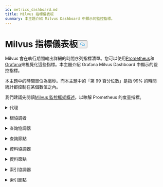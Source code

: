```yaml
---
id: metrics_dashboard.md
title: Milvus 指標儀表板
summary: 本主題介紹 Milvus Dashboard 中顯示的監控指標。
---
```

<h1 id="Milvus-Metrics-Dashboard" class="common-anchor-header">Milvus 指標儀表板<button data-href="#Milvus-Metrics-Dashboard" class="anchor-icon" translate="no">
      <svg translate="no"
        aria-hidden="true"
        focusable="false"
        height="20"
        version="1.1"
        viewBox="0 0 16 16"
        width="16"
      >
        <path
          fill="#0092E4"
          fill-rule="evenodd"
          d="M4 9h1v1H4c-1.5 0-3-1.69-3-3.5S2.55 3 4 3h4c1.45 0 3 1.69 3 3.5 0 1.41-.91 2.72-2 3.25V8.59c.58-.45 1-1.27 1-2.09C10 5.22 8.98 4 8 4H4c-.98 0-2 1.22-2 2.5S3 9 4 9zm9-3h-1v1h1c1 0 2 1.22 2 2.5S13.98 12 13 12H9c-.98 0-2-1.22-2-2.5 0-.83.42-1.64 1-2.09V6.25c-1.09.53-2 1.84-2 3.25C6 11.31 7.55 13 9 13h4c1.45 0 3-1.69 3-3.5S14.5 6 13 6z"
        ></path>
      </svg>
    </button></h1><p>Milvus 會在執行期間輸出詳細的時間序列指標清單。您可以使用<a href="https://prometheus.io/">Prometheus</a>和<a href="https://grafana.com/">Grafana</a>來視覺化這些指標。本主題介紹 Grafana Milvus Dashboard 中顯示的監控指標。</p>
<p>本主題中的時間單位為毫秒。而本主題中的「第 99 百分位數」是指 99% 的時間統計都控制在某個數值之內。</p>
<p>我們建議先閱讀<a href="/docs/zh-hant/monitor_overview.md">Milvus 監控框架概述</a>，以瞭解 Prometheus 的度量指標。</p>
<p><details><summary>代理</summary></p>
<table>
<thead>
<tr><th>面板</th><th>面板說明</th><th>PromQL (Prometheus 查詢語言)</th><th>使用的 Milvus 公制</th><th>Milvus 測量指標說明</th></tr>
</thead>
<tbody>
<tr><td>查詢向量計數率</td><td>過去兩分鐘內，每個代理每秒查詢的向量平均數。</td><td><code translate="no">sum(increase(milvus_proxy_search_vectors_count{app_kubernetes_io_instance=~&quot;$instance&quot;, app_kubernetes_io_name=&quot;$app_name&quot;, namespace=&quot;$namespace&quot;}[2m])/120) by (pod, node_id)</code></td><td><code translate="no">milvus_proxy_search_vectors_count</code></td><td>累積查詢的向量數量。</td></tr>
<tr><td>插入向量計數率</td><td>過去兩分鐘內，每個代理平均每秒插入的向量數量。</td><td><code translate="no">sum(increase(milvus_proxy_insert_vectors_count{app_kubernetes_io_instance=~&quot;$instance&quot;, app_kubernetes_io_name=&quot;$app_name&quot;, namespace=&quot;$namespace&quot;}[2m])/120) by (pod, node_id)</code></td><td><code translate="no">milvus_proxy_insert_vectors_count</code></td><td>插入向量的累積數量。</td></tr>
<tr><td>搜尋延遲</td><td>過去兩分鐘內，每個代理伺服器接收搜尋與查詢要求的平均延遲時間，以及延遲時間的第 99 百分位數。</td><td>p99:<br/> <code translate="no">histogram_quantile(0.99, sum by (le, query_type, pod, node_id) (rate(milvus_proxy_sq_latency_bucket{app_kubernetes_io_instance=~&quot;$instance&quot;, app_kubernetes_io_name=&quot;$app_name&quot;, namespace=&quot;$namespace&quot;}[2m])))</code> <br/> avg:<br/> <code translate="no">sum(increase(milvus_proxy_sq_latency_sum{app_kubernetes_io_instance=~&quot;$instance&quot;, app_kubernetes_io_name=&quot;$app_name&quot;, namespace=&quot;$namespace&quot;}[2m])) by (pod, node_id, query_type) / sum(increase(milvus_proxy_sq_latency_count{app_kubernetes_io_instance=~&quot;$instance&quot;, app_kubernetes_io_name=&quot;$app_name&quot;, namespace=&quot;$namespace&quot;}[2m])) by (pod, node_id, query_type)</code></td><td><code translate="no">milvus_proxy_sq_latency</code></td><td>搜尋與查詢要求的延遲時間。</td></tr>
<tr><td>集合搜尋延遲</td><td>每個代理在過去兩分鐘內接收特定資料集的搜尋和查詢請求的平均延遲時間和第 99 百分位數。</td><td>P99:<br/> <code translate="no">histogram_quantile(0.99, sum by (le, query_type, pod, node_id) (rate(milvus_proxy_collection_sq_latency_bucket{app_kubernetes_io_instance=~&quot;$instance&quot;, app_kubernetes_io_name=&quot;$app_name&quot;, namespace=&quot;$namespace&quot;, collection_name=~&quot;$collection&quot;}[2m])))</code> <br/> AVG:<br/> <code translate="no">sum(increase(milvus_proxy_collection_sq_latency_sum{app_kubernetes_io_instance=~&quot;$instance&quot;, app_kubernetes_io_name=&quot;$app_name&quot;, namespace=&quot;$namespace&quot;, collection_name=~&quot;$collection&quot;}[2m])) by (pod, node_id, query_type) / sum(increase(milvus_proxy_collection_sq_latency_count{app_kubernetes_io_instance=~&quot;$instance&quot;, app_kubernetes_io_name=&quot;$app_name&quot;, namespace=&quot;$namespace&quot;, collection_name=~&quot;$collection&quot;}[2m])) by (pod, node_id, query_type)</code></td><td><code translate="no">milvus_proxy_collection_sq_latency_sum</code></td><td>搜尋和查詢要求到特定集合的延遲時間</td></tr>
<tr><td>突變延遲</td><td>過去兩分鐘內每個代理接收突變請求的平均延遲時間和第 99 百分位數。</td><td>p99:<br/> <code translate="no">histogram_quantile(0.99, sum by (le, msg_type, pod, node_id) (rate(milvus_proxy_mutation_latency_bucket{app_kubernetes_io_instance=~&quot;$instance&quot;, app_kubernetes_io_name=&quot;$app_name&quot;, namespace=&quot;$namespace&quot;}[2m])))</code> <br/> avg:<br/> <code translate="no">sum(increase(milvus_proxy_mutation_latency_sum{app_kubernetes_io_instance=~&quot;$instance&quot;, app_kubernetes_io_name=&quot;$app_name&quot;, namespace=&quot;$namespace&quot;}[2m])) by (pod, node_id, msg_type) / sum(increase(milvus_proxy_mutation_latency_count{app_kubernetes_io_instance=~&quot;$instance&quot;, app_kubernetes_io_name=&quot;$app_name&quot;, namespace=&quot;$namespace&quot;}[2m])) by (pod, node_id, msg_type)</code></td><td><code translate="no">milvus_proxy_mutation_latency_sum</code></td><td>突變請求的延遲時間。</td></tr>
<tr><td>收集突變延遲</td><td>每個代理在過去兩分鐘內接收到特定集合的突變請求的平均延遲時間和第 99 百分位數。</td><td>P99:<br/> <code translate="no">histogram_quantile(0.99, sum by (le, query_type, pod, node_id) (rate(milvus_proxy_collection_sq_latency_bucket{app_kubernetes_io_instance=~&quot;$instance&quot;, app_kubernetes_io_name=&quot;$app_name&quot;, namespace=&quot;$namespace&quot;, collection_name=~&quot;$collection&quot;}[2m])))</code> <br/> AVG:<br/> <code translate="no">sum(increase(milvus_proxy_collection_sq_latency_sum{app_kubernetes_io_instance=~&quot;$instance&quot;, app_kubernetes_io_name=&quot;$app_name&quot;, namespace=&quot;$namespace&quot;, collection_name=~&quot;$collection&quot;}[2m])) by (pod, node_id, query_type) / sum(increase(milvus_proxy_collection_sq_latency_count{app_kubernetes_io_instance=~&quot;$instance&quot;, app_kubernetes_io_name=&quot;$app_name&quot;, namespace=&quot;$namespace&quot;, collection_name=~&quot;$collection&quot;}[2m])) by (pod, node_id, query_type)</code></td><td><code translate="no">milvus_proxy_collection_sq_latency_sum</code></td><td>對特定集合提出突變請求的延遲時間</td></tr>
<tr><td>等待搜尋結果的延遲</td><td>代理在過去兩分鐘內傳送搜尋和查詢請求與接收結果之間的平均延遲時間和第 99 百分位數。</td><td>p99:<br/> <code translate="no">histogram_quantile(0.99, sum by (le, query_type, pod, node_id) (rate(milvus_proxy_sq_wait_result_latency_bucket{app_kubernetes_io_instance=~&quot;$instance&quot;, app_kubernetes_io_name=&quot;$app_name&quot;, namespace=&quot;$namespace&quot;}[2m])))</code> <br/> avg:<br/> <code translate="no">sum(increase(milvus_proxy_sq_wait_result_latency_sum{app_kubernetes_io_instance=~&quot;$instance&quot;, app_kubernetes_io_name=&quot;$app_name&quot;, namespace=&quot;$namespace&quot;}[2m])) by (pod, node_id, query_type) / sum(increase(milvus_proxy_sq_wait_result_latency_count{app_kubernetes_io_instance=~&quot;$instance&quot;, app_kubernetes_io_name=&quot;$app_name&quot;, namespace=&quot;$namespace&quot;}[2m])) by (pod, node_id, query_type)</code></td><td><code translate="no">milvus_proxy_sq_wait_result_latency</code></td><td>傳送搜尋和查詢要求與接收結果之間的延遲。</td></tr>
<tr><td>減少搜尋結果延遲</td><td>在過去兩分鐘內，透過代理匯集搜尋和查詢結果的平均延遲時間和第 99 百分位數的延遲時間。</td><td>P99:<br/> <code translate="no">histogram_quantile(0.99, sum by (le, query_type, pod, node_id) (rate(milvus_proxy_sq_reduce_result_latency_bucket{app_kubernetes_io_instance=~&quot;$instance&quot;, app_kubernetes_io_name=&quot;$app_name&quot;, namespace=&quot;$namespace&quot;}[2m])))</code> <br/> AVG:<br/> <code translate="no">sum(increase(milvus_proxy_sq_reduce_result_latency_sum{app_kubernetes_io_instance=~&quot;$instance&quot;, app_kubernetes_io_name=&quot;$app_name&quot;, namespace=&quot;$namespace&quot;}[2m])) by (pod, node_id, query_type) / sum(increase(milvus_proxy_sq_reduce_result_latency_count{app_kubernetes_io_instance=~&quot;$instance&quot;, app_kubernetes_io_name=&quot;$app_name&quot;, namespace=&quot;$namespace&quot;}[2m])) by (pod, node_id, query_type)</code></td><td><code translate="no">milvus_proxy_sq_reduce_result_latency</code></td><td>每個查詢節點彙總搜尋與查詢結果的延遲時間。</td></tr>
<tr><td>解碼搜尋結果的延遲</td><td>在過去兩分鐘內，由代理解碼搜尋和查詢結果的平均延遲時間和第 99 百分位數的延遲時間。</td><td>P99:<br/> <code translate="no">histogram_quantile(0.99, sum by (le, query_type, pod, node_id) (rate(milvus_proxy_sq_decode_result_latency_bucket{app_kubernetes_io_instance=~&quot;$instance&quot;, app_kubernetes_io_name=&quot;$app_name&quot;, namespace=&quot;$namespace&quot;}[2m])))</code> <br/> AVG:<br/> <code translate="no">sum(increase(milvus_proxy_sq_decode_result_latency_sum{app_kubernetes_io_instance=~&quot;$instance&quot;, app_kubernetes_io_name=&quot;$app_name&quot;, namespace=&quot;$namespace&quot;}[2m])) by (pod, node_id, query_type) / sum(increase(milvus_proxy_sq_decode_resultlatency_count{app_kubernetes_io_instance=~&quot;$instance&quot;, app_kubernetes_io_name=&quot;$app_name&quot;, namespace=&quot;$namespace&quot;}[2m])) by (pod, node_id, query_type)</code></td><td><code translate="no">milvus_proxy_sq_decode_result_latency</code></td><td>解碼每個搜尋與查詢結果的延遲時間。</td></tr>
<tr><td>Msg Stream Object Num</td><td>過去兩分鐘內，每個代理在其對應的實體主題上建立的 msgstream 物件的平均、最大及最小數量。</td><td><code translate="no">avg(milvus_proxy_msgstream_obj_num{app_kubernetes_io_instance=~&quot;$instance&quot;, app_kubernetes_io_name=&quot;$app_name&quot;, namespace=&quot;$namespace&quot;}) by (pod, node_id) max(milvus_proxy_msgstream_obj_num{app_kubernetes_io_instance=~&quot;$instance&quot;, app_kubernetes_io_name=&quot;$app_name&quot;, namespace=&quot;$namespace&quot;}) by (pod, node_id) min(milvus_proxy_msgstream_obj_num{app_kubernetes_io_instance=~&quot;$instance&quot;, app_kubernetes_io_name=&quot;$app_name&quot;, namespace=&quot;$namespace&quot;}) by (pod, node_id)</code></td><td><code translate="no">milvus_proxy_msgstream_obj_num</code></td><td>在每個實體主題上建立的 msgstream 物件數量。</td></tr>
<tr><td>突發傳送延遲</td><td>每個代理伺服器在過去兩分鐘內傳送插入或刪除請求的平均延遲時間和第 99 百分位數。</td><td>P99:<br/> <code translate="no">histogram_quantile(0.99, sum by (le, msg_type, pod, node_id) (rate(milvus_proxy_mutation_send_latency_bucket{app_kubernetes_io_instance=~&quot;$instance&quot;, app_kubernetes_io_name=&quot;$app_name&quot;, namespace=&quot;$namespace&quot;}[2m])))</code> <br/> AVG:<br/> <code translate="no">sum(increase(milvus_proxy_mutation_send_latency_sum{app_kubernetes_io_instance=~&quot;$instance&quot;, app_kubernetes_io_name=&quot;$app_name&quot;, namespace=&quot;$namespace&quot;}[2m])) by (pod, node_id, msg_type) / sum(increase(milvus_proxy_mutation_send_latency_count{app_kubernetes_io_instance=~&quot;$instance&quot;, app_kubernetes_io_name=&quot;$app_name&quot;, namespace=&quot;$namespace&quot;}[2m])) by (pod, node_id, msg_type)</code></td><td><code translate="no">milvus_proxy_mutation_send_latency</code></td><td>傳送插入或刪除請求的延遲時間。</td></tr>
<tr><td>快取記憶體命中率</td><td>過去兩分鐘內，包括<code translate="no">GeCollectionID</code> 、<code translate="no">GetCollectionInfo</code> 及<code translate="no">GetCollectionSchema</code> 在內的每秒平均快取記憶體命中率。</td><td><code translate="no">sum(increase(milvus_proxy_cache_hit_count{app_kubernetes_io_instance=~&quot;$instance&quot;, app_kubernetes_io_name=&quot;$app_name&quot;, namespace=&quot;$namespace&quot;, cache_state=&quot;hit&quot;}[2m])/120) by(cache_name, pod, node_id) / sum(increase(milvus_proxy_cache_hit_count{app_kubernetes_io_instance=~&quot;$instance&quot;, app_kubernetes_io_name=&quot;$app_name&quot;, namespace=&quot;$namespace&quot;}[2m])/120) by(cache_name, pod, node_id)</code></td><td><code translate="no">milvus_proxy_cache_hit_count</code></td><td>每個快取記憶體讀取作業的命中率和失敗率統計。</td></tr>
<tr><td>快取更新延遲</td><td>過去兩分鐘內，各代理的快取更新平均延遲時間和第 99 百分位數。</td><td>P99:<br/> <code translate="no">histogram_quantile(0.99, sum by (le, pod, node_id) (rate(milvus_proxy_cache_update_latency_bucket{app_kubernetes_io_instance=~&quot;$instance&quot;, app_kubernetes_io_name=&quot;$app_name&quot;, namespace=&quot;$namespace&quot;}[2m])))</code> <br/> AVG:<br/> <code translate="no">sum(increase(milvus_proxy_cache_update_latency_sum{app_kubernetes_io_instance=~&quot;$instance&quot;, app_kubernetes_io_name=&quot;$app_name&quot;, namespace=&quot;$namespace&quot;}[2m])) by (pod, node_id) / sum(increase(milvus_proxy_cache_update_latency_count{app_kubernetes_io_instance=~&quot;$instance&quot;, app_kubernetes_io_name=&quot;$app_name&quot;, namespace=&quot;$namespace&quot;}[2m])) by (pod, node_id)</code></td><td><code translate="no">milvus_proxy_cache_update_latency</code></td><td>每次更新快取記憶體的延遲時間。</td></tr>
<tr><td>同步時間</td><td>每個代理伺服器在其對應的實體通道中同步的平均、最大和最小時間。</td><td><code translate="no">avg(milvus_proxy_sync_epoch_time{app_kubernetes_io_instance=~&quot;$instance&quot;, app_kubernetes_io_name=&quot;$app_name&quot;, namespace=&quot;$namespace&quot;}) by (pod, node_id) max(milvus_proxy_sync_epoch_time{app_kubernetes_io_instance=~&quot;$instance&quot;, app_kubernetes_io_name=&quot;$app_name&quot;, namespace=&quot;$namespace&quot;}) by (pod, node_id) min(milvus_proxy_sync_epoch_time{app_kubernetes_io_instance=~&quot;$instance&quot;, app_kubernetes_io_name=&quot;$app_name&quot;, namespace=&quot;$namespace&quot;}) by (pod, node_id)</code></td><td><code translate="no">milvus_proxy_sync_epoch_time</code></td><td>每個實體通道的 epoch time (Unix 時間，自 1970 年 1 月 1 日起經過的毫秒數)。    <br/>    除了實體通道之外，還有預設的<code translate="no">ChannelName</code> 。</td></tr>
<tr><td>套用 PK 延遲</td><td>過去兩分鐘內每個代理的平均延遲時間和主索引鍵應用延遲時間的第 99 百分位數。</td><td>p99:<br/> <code translate="no">histogram_quantile(0.99, sum by (le, pod, node_id) (rate(milvus_proxy_apply_pk_latency_bucket{app_kubernetes_io_instance=~&quot;$instance&quot;, app_kubernetes_io_name=&quot;$app_name&quot;, namespace=&quot;$namespace&quot;}[2m])))</code> <br/> avg:<br/> <code translate="no">sum(increase(milvus_proxy_apply_pk_latency_sum{app_kubernetes_io_instance=~&quot;$instance&quot;, app_kubernetes_io_name=&quot;$app_name&quot;, namespace=&quot;$namespace&quot;}[2m])) by (pod, node_id) / sum(increase(milvus_proxy_apply_pk_latency_count{app_kubernetes_io_instance=~&quot;$instance&quot;, app_kubernetes_io_name=&quot;$app_name&quot;, namespace=&quot;$namespace&quot;}[2m])) by (pod, node_id)</code></td><td><code translate="no">milvus_proxy_apply_pk_latency</code></td><td>應用主索引鍵的延遲。</td></tr>
<tr><td>套用時間戳延遲</td><td>過去兩分鐘內，每個代理伺服器應用 Timestamp 應用延遲的平均延遲時間和第 99 百分位數。</td><td>p99:<br/> <code translate="no">histogram_quantile(0.99, sum by (le, pod, node_id) (rate(milvus_proxy_apply_timestamp_latency_bucket{app_kubernetes_io_instance=~&quot;$instance&quot;, app_kubernetes_io_name=&quot;$app_name&quot;, namespace=&quot;$namespace&quot;}[2m])))</code> <br/> avg:<br/> <code translate="no">sum(increase(milvus_proxy_apply_timestamp_latency_sum{app_kubernetes_io_instance=~&quot;$instance&quot;, app_kubernetes_io_name=&quot;$app_name&quot;, namespace=&quot;$namespace&quot;}[2m])) by (pod, node_id) / sum(increase(milvus_proxy_apply_timestamp_latency_count{app_kubernetes_io_instance=~&quot;$instance&quot;, app_kubernetes_io_name=&quot;$app_name&quot;, namespace=&quot;$namespace&quot;}[2m])) by (pod, node_id)</code></td><td><code translate="no">milvus_proxy_apply_timestamp_latency</code></td><td>套用時間戳的延遲。</td></tr>
<tr><td>請求成功率</td><td>每個代理每秒收到的成功請求數目，每個請求類型的詳細明細。可能的請求類型包括 DescribeCollection、DescribeIndex、GetCollectionStatistics、HasCollection、Search、Query、ShowPartitions、Insert 等。</td></tr>
<tr><td><code translate="no">sum(increase(milvus_proxy_req_count{app_kubernetes_io_instance=~&quot;$instance&quot;, app_kubernetes_io_name=&quot;$app_name&quot;, namespace=&quot;$namespace&quot;, status=&quot;success&quot;}[2m])/120) by(function_name, pod, node_id)</code></td><td><code translate="no">milvus_proxy_req_count</code></td><td>所有類型的接收要求數量</td></tr>
<tr><td>請求失敗率</td><td>每個代理每秒收到的失敗請求數目，並詳細列出每種請求類型。可能的請求類型有：DescribeCollection、DescribeIndex、GetCollectionStatistics、HasCollection、Search、Query、ShowPartitions、Insert 等。</td></tr>
<tr><td><code translate="no">sum(increase(milvus_proxy_req_count{app_kubernetes_io_instance=~&quot;$instance&quot;, app_kubernetes_io_name=&quot;$app_name&quot;, namespace=&quot;$namespace&quot;, status=&quot;fail&quot;}[2m])/120) by(function_name, pod, node_id)</code></td><td><code translate="no">milvus_proxy_req_count</code></td><td>所有類型的接收要求數量</td></tr>
<tr><td>請求延遲</td><td>每個代理接收所有類型要求的平均延遲時間和第 99 百分位數</td><td>p99:<br/> <code translate="no">histogram_quantile(0.99, sum by (le, pod, node_id, function_name) (rate(milvus_proxy_req_latency_bucket{app_kubernetes_io_instance=~&quot;$instance&quot;, app_kubernetes_io_name=&quot;$app_name&quot;, namespace=&quot;$namespace&quot;}[2m])))</code> <br/> avg:<br/> <code translate="no">sum(increase(milvus_proxy_req_latency_sum{app_kubernetes_io_instance=~&quot;$instance&quot;, app_kubernetes_io_name=&quot;$app_name&quot;, namespace=&quot;$namespace&quot;}[2m])) by (pod, node_id, function_name) / sum(increase(milvus_proxy_req_latency_count{app_kubernetes_io_instance=~&quot;$instance&quot;, app_kubernetes_io_name=&quot;$app_name&quot;, namespace=&quot;$namespace&quot;}[2m])) by (pod, node_id, function_name)</code></td><td><code translate="no">milvus_proxy_req_latency</code></td><td>所有類型接收請求的延遲</td></tr>
<tr><td>插入/刪除要求位元組率</td><td>代理伺服器在過去兩分鐘內每秒收到的插入和刪除請求的位元組數量。</td><td><code translate="no">sum(increase(milvus_proxy_receive_bytes_count{app_kubernetes_io_instance=~&quot;$instance&quot;, app_kubernetes_io_name=&quot;$app_name&quot;, namespace=&quot;$namespace&quot;}[2m])/120) by(pod, node_id)</code></td><td><code translate="no">milvus_proxy_receive_bytes_count</code></td><td>插入和刪除請求的計數。</td></tr>
<tr><td>傳送位元組率</td><td>每個代理伺服器在過去兩分鐘內回應搜尋和查詢要求時，每秒傳回給用戶端的位元組數量。</td><td><code translate="no">sum(increase(milvus_proxy_send_bytes_count{app_kubernetes_io_instance=~&quot;$instance&quot;, app_kubernetes_io_name=&quot;$app_name&quot;, namespace=&quot;$namespace&quot;}[2m])/120) by(pod, node_id)</code></td><td><code translate="no">milvus_proxy_send_bytes_count</code></td><td>每個代理伺服器回應搜尋和查詢要求時，傳回給用戶端的位元組數量。</td></tr>
</tbody>
</table>
<p></details></p>
<p><details><summary>根協調者</summary></p>
<table>
<thead>
<tr><th>面板</th><th>面板說明</th><th>PromQL (Prometheus 查詢語言)</th><th>使用的 Milvus 度量</th><th>Milvus 公制描述</th></tr>
</thead>
<tbody>
<tr><td>代理節點數</td><td>建立的代理數目。</td><td><code translate="no">sum(milvus_rootcoord_proxy_num{app_kubernetes_io_instance=~&quot;$instance&quot;, app_kubernetes_io_name=&quot;$app_name&quot;, namespace=&quot;$namespace&quot;}) by (app_kubernetes_io_instance)</code></td><td><code translate="no">milvus_rootcoord_proxy_num</code></td><td>代理的數量。</td></tr>
<tr><td>同步時間</td><td>每個實體通道 (PChannel) 中每個根協定同步的平均、最大和最小歷時。</td><td><code translate="no">avg(milvus_rootcoord_sync_epoch_time{app_kubernetes_io_instance=~&quot;$instance&quot;, app_kubernetes_io_name=&quot;$app_name&quot;, namespace=&quot;$namespace&quot;}) by (app_kubernetes_io_instance) max(milvus_rootcoord_sync_epoch_time{app_kubernetes_io_instance=~&quot;$instance&quot;, app_kubernetes_io_name=&quot;$app_name&quot;, namespace=&quot;$namespace&quot;}) by (app_kubernetes_io_instance) min(milvus_rootcoord_sync_epoch_time{app_kubernetes_io_instance=~&quot;$instance&quot;, app_kubernetes_io_name=&quot;$app_name&quot;, namespace=&quot;$namespace&quot;}) by (app_kubernetes_io_instance)</code></td><td><code translate="no">milvus_rootcoord_sync_epoch_time</code></td><td>每個實體通道的 epoch time (Unix 時間，自 1970 年 1 月 1 日起經過的毫秒數)。</td></tr>
<tr><td>DDL 請求率</td><td>過去兩分鐘內每秒 DDL 請求的狀態和次數。</td><td><code translate="no">sum(increase(milvus_rootcoord_ddl_req_count{app_kubernetes_io_instance=~&quot;$instance&quot;, app_kubernetes_io_name=&quot;$app_name&quot;, namespace=&quot;$namespace&quot;}[2m])/120) by (status, function_name)</code></td><td><code translate="no">milvus_rootcoord_ddl_req_count</code></td><td>DDL 請求的總數，包括<code translate="no">CreateCollection</code>,<code translate="no">DescribeCollection</code>,<code translate="no">DescribeSegments</code>,<code translate="no">HasCollection</code>,<code translate="no">ShowCollections</code>,<code translate="no">ShowPartitions</code>, 和<code translate="no">ShowSegments</code> 。</td></tr>
<tr><td>DDL 請求延遲</td><td>過去兩分鐘內 DDL 請求延遲的平均延遲時間和第 99 百分位數。</td><td>P99:<br/> <code translate="no">histogram_quantile(0.99, sum by (le, function_name) (rate(milvus_rootcoord_ddl_req_latency_bucket{app_kubernetes_io_instance=~&quot;$instance&quot;, app_kubernetes_io_name=&quot;$app_name&quot;, namespace=&quot;$namespace&quot;}[2m])))</code> <br/> AVG:<br/> <code translate="no">sum(increase(milvus_rootcoord_ddl_req_latency_sum{app_kubernetes_io_instance=~&quot;$instance&quot;, app_kubernetes_io_name=&quot;$app_name&quot;, namespace=&quot;$namespace&quot;}[2m])) by (function_name) / sum(increase(milvus_rootcoord_ddl_req_latency_count{app_kubernetes_io_instance=~&quot;$instance&quot;, app_kubernetes_io_name=&quot;$app_name&quot;, namespace=&quot;$namespace&quot;}[2m])) by (function_name)</code></td><td><code translate="no">milvus_rootcoord_ddl_req_latency</code></td><td>所有類型 DDL 請求的延遲。</td></tr>
<tr><td>同步計時延遲</td><td>過去兩分鐘內，root coord 將所有時間戳記同步至 PChannel 所使用時間的平均延遲和第 99 百分位數。</td><td>p99:<br/> <code translate="no">histogram_quantile(0.99, sum by (le) (rate(milvus_rootcoord_sync_timetick_latency_bucket{app_kubernetes_io_instance=~&quot;$instance&quot;, app_kubernetes_io_name=&quot;$app_name&quot;, namespace=&quot;$namespace&quot;}[2m])))</code> <br/> avg:<br/> <code translate="no">sum(increase(milvus_rootcoord_sync_timetick_latency_sum{app_kubernetes_io_instance=~&quot;$instance&quot;, app_kubernetes_io_name=&quot;$app_name&quot;, namespace=&quot;$namespace&quot;}[2m])) / sum(increase(milvus_rootcoord_sync_timetick_latency_count{app_kubernetes_io_instance=~&quot;$instance&quot;, app_kubernetes_io_name=&quot;$app_name&quot;, namespace=&quot;$namespace&quot;}[2m]))</code></td><td><code translate="no">milvus_rootcoord_sync_timetick_latency</code></td><td>根協調同步所有時間戳記到 PChannel 所使用的時間。</td></tr>
<tr><td>ID 分配率</td><td>過去兩分鐘內，每秒由 root coord 指派的 ID 數量。</td><td><code translate="no">sum(increase(milvus_rootcoord_id_alloc_count{app_kubernetes_io_instance=~&quot;$instance&quot;, app_kubernetes_io_name=&quot;$app_name&quot;, namespace=&quot;$namespace&quot;}[2m])/120)</code></td><td><code translate="no">milvus_rootcoord_id_alloc_count</code></td><td>根目錄分配的 ID 累積數量。</td></tr>
<tr><td>時間戳記</td><td>根目錄的最新時間戳記。</td><td><code translate="no">milvus_rootcoord_timestamp{app_kubernetes_io_instance=~&quot;$instance&quot;, app_kubernetes_io_name=&quot;$app_name&quot;, namespace=&quot;$namespace&quot;}</code></td><td><code translate="no">milvus_rootcoord_timestamp</code></td><td>根目錄的最新時間戳記。</td></tr>
<tr><td>儲存的時間戳記</td><td>根目錄儲存於元儲存的預先指定時間戳記。</td><td><code translate="no">milvus_rootcoord_timestamp_saved{app_kubernetes_io_instance=~&quot;$instance&quot;, app_kubernetes_io_name=&quot;$app_name&quot;, namespace=&quot;$namespace&quot;}</code></td><td><code translate="no">milvus_rootcoord_timestamp_saved</code></td><td>根目錄儲存於元儲存的預先指定時間戳記。     <br/>    時間戳提前 3 秒指定。時間戳每 50 毫秒更新一次，並儲存在元儲存器中。</td></tr>
<tr><td>集合總數</td><td>集合的總數。</td><td><code translate="no">sum(milvus_rootcoord_collection_num{app_kubernetes_io_instance=~&quot;$instance&quot;, app_kubernetes_io_name=&quot;$app_name&quot;, namespace=&quot;$namespace&quot;}) by (app_kubernetes_io_instance)</code></td><td><code translate="no">milvus_rootcoord_collection_num</code></td><td>目前 Milvus 中存在的集合總數。</td></tr>
<tr><td>分區數目</td><td>分區的總數。</td><td><code translate="no">sum(milvus_rootcoord_partition_num{app_kubernetes_io_instance=~&quot;$instance&quot;, app_kubernetes_io_name=&quot;$app_name&quot;, namespace=&quot;$namespace&quot;}) by (app_kubernetes_io_instance)</code></td><td><code translate="no">milvus_rootcoord_partition_num</code></td><td>目前 Milvus 中存在的分區總數。</td></tr>
<tr><td>DML 通道數目</td><td>DML 通道的總數。</td><td><code translate="no">sum(milvus_rootcoord_dml_channel_num{app_kubernetes_io_instance=~&quot;$instance&quot;, app_kubernetes_io_name=&quot;$app_name&quot;, namespace=&quot;$namespace&quot;}) by (app_kubernetes_io_instance)</code></td><td><code translate="no">milvus_rootcoord_dml_channel_num</code></td><td>目前 Milvus 中存在的 DML 通道總數。</td></tr>
<tr><td>訊息流總數</td><td>msgstreams 的總數。</td><td><code translate="no">sum(milvus_rootcoord_msgstream_obj_num{app_kubernetes_io_instance=~&quot;$instance&quot;, app_kubernetes_io_name=&quot;$app_name&quot;, namespace=&quot;$namespace&quot;}) by (app_kubernetes_io_instance)</code></td><td><code translate="no">milvus_rootcoord_msgstream_obj_num</code></td><td>Milvus 目前的 msgstreams 總數。</td></tr>
<tr><td>憑證總數</td><td>憑證總數。</td><td><code translate="no">sum(milvus_rootcoord_credential_num{app_kubernetes_io_instance=~&quot;$instance&quot;, app_kubernetes_io_name=&quot;$app_name&quot;, namespace=&quot;$namespace&quot;}) by (app_kubernetes_io_instance)</code></td><td><code translate="no">milvus_rootcoord_credential_num</code></td><td>Milvus 目前的憑證總數。</td></tr>
<tr><td>時間延遲</td><td>所有資料節點和查詢節點上流量圖的最大時間延遲總和。</td><td><code translate="no">sum(milvus_rootcoord_time_tick_delay{app_kubernetes_io_instance=~&quot;$instance&quot;, app_kubernetes_io_name=&quot;$app_name&quot;, namespace=&quot;$namespace&quot;}) by (app_kubernetes_io_instance)</code></td><td><code translate="no">milvus_rootcoord_time_tick_delay</code></td><td>每個 DataNode 和 QueryNode 上流量圖的最大時間刻度延遲。</td></tr>
</tbody>
</table>
<p></details></p>
<p><details><summary>查詢協調器</summary></p>
<table>
<thead>
<tr><th>面板</th><th>面板說明</th><th>PromQL (Prometheus 查詢語言)</th><th>使用的 Milvus 度量</th><th>Milvus 公制描述</th></tr>
</thead>
<tbody>
<tr><td>已載入的集合數目</td><td>目前載入記憶體的集合數量。</td><td><code translate="no">sum(milvus_querycoord_collection_num{app_kubernetes_io_instance=~&quot;$instance&quot;, app_kubernetes_io_name=&quot;$app_name&quot;, namespace=&quot;$namespace&quot;}) by (app_kubernetes_io_instance)</code></td><td><code translate="no">milvus_querycoord_collection_num</code></td><td>Milvus 目前載入的集合數量。</td></tr>
<tr><td>已載入的實體數目</td><td>目前載入記憶體的實體數量。</td><td><code translate="no">sum(milvus_querycoord_entity_num{app_kubernetes_io_instance=~&quot;$instance&quot;, app_kubernetes_io_name=&quot;$app_name&quot;, namespace=&quot;$namespace&quot;}) by (app_kubernetes_io_instance)</code></td><td><code translate="no">milvus_querycoord_entitiy_num</code></td><td>Milvus 目前載入的實體數量。</td></tr>
<tr><td>載入要求率</td><td>過去兩分鐘內每秒載入要求的次數。</td><td><code translate="no">sum(increase(milvus_querycoord_load_req_count{app_kubernetes_io_instance=~&quot;$instance&quot;, app_kubernetes_io_name=&quot;$app_name&quot;, namespace=&quot;$namespace&quot;}[2m])120) by (status)</code></td><td><code translate="no">milvus_querycoord_load_req_count</code></td><td>累積的載入要求數量。</td></tr>
<tr><td>釋放要求率</td><td>過去兩分鐘內每秒釋放要求的數量。</td><td><code translate="no">sum(increase(milvus_querycoord_release_req_count{app_kubernetes_io_instance=~&quot;$instance&quot;, app_kubernetes_io_name=&quot;$app_name&quot;, namespace=&quot;$namespace&quot;}[2m])/120) by (status)</code></td><td><code translate="no">milvus_querycoord_release_req_count</code></td><td>釋放要求的累積數目。</td></tr>
<tr><td>負載要求延遲</td><td>過去兩分鐘內負載要求延遲的平均延遲和第 99 百分位數。</td><td>P99:<br/> <code translate="no">histogram_quantile(0.99, sum by (le) (rate(milvus_querycoord_load_latency_bucket{app_kubernetes_io_instance=~&quot;$instance&quot;, app_kubernetes_io_name=&quot;$app_name&quot;, namespace=&quot;$namespace&quot;}[2m])))</code> <br/> AVG:<br/> <code translate="no">sum(increase(milvus_querycoord_load_latency_sum{app_kubernetes_io_instance=~&quot;$instance&quot;, app_kubernetes_io_name=&quot;$app_name&quot;, namespace=&quot;$namespace&quot;}[2m])) / sum(increase(milvus_querycoord_load_latency_count{app_kubernetes_io_instance=~&quot;$instance&quot;, app_kubernetes_io_name=&quot;$app_name&quot;, namespace=&quot;$namespace&quot;}[2m]))</code></td><td><code translate="no">milvus_querycoord_load_latency</code></td><td>完成負載請求所用的時間。</td></tr>
<tr><td>釋放請求延遲</td><td>過去兩分鐘內釋放要求延遲的平均延遲時間和第 99 百分位數。</td><td>p99:<br/> <code translate="no">histogram_quantile(0.99, sum by (le) (rate(milvus_querycoord_release_latency_bucket{app_kubernetes_io_instance=~&quot;$instance&quot;, app_kubernetes_io_name=&quot;$app_name&quot;, namespace=&quot;$namespace&quot;}[2m])))</code> <br/> avg:<br/> <code translate="no">sum(increase(milvus_querycoord_release_latency_sum{app_kubernetes_io_instance=~&quot;$instance&quot;, app_kubernetes_io_name=&quot;$app_name&quot;, namespace=&quot;$namespace&quot;}[2m])) / sum(increase(milvus_querycoord_release_latency_count{app_kubernetes_io_instance=~&quot;$instance&quot;, app_kubernetes_io_name=&quot;$app_name&quot;, namespace=&quot;$namespace&quot;}[2m]))</code></td><td><code translate="no">milvus_querycoord_release_latency</code></td><td>完成釋放要求所用的時間。</td></tr>
<tr><td>次負載任務</td><td>次負載任務的數量。</td><td><code translate="no">sum(milvus_querycoord_child_task_num{app_kubernetes_io_instance=~&quot;$instance&quot;, app_kubernetes_io_name=&quot;$app_name&quot;, namespace=&quot;$namespace&quot;}) by (app_kubernetes_io_instance)</code></td><td><code translate="no">milvus_querycoord_child_task_num</code></td><td>子負載任務的數量。    <br/>    查詢協定會將負載請求分割為多個子負載任務。</td></tr>
<tr><td>父載入任務</td><td>父載入任務的數量。</td><td><code translate="no">sum(milvus_querycoord_parent_task_num{app_kubernetes_io_instance=~&quot;$instance&quot;, app_kubernetes_io_name=&quot;$app_name&quot;, namespace=&quot;$namespace&quot;}) by (app_kubernetes_io_instance)</code></td><td><code translate="no">milvus_querycoord_parent_task_num</code></td><td>子負載任務的數量。    <br/>    每個負載請求對應任務佇列中的父任務。</td></tr>
<tr><td>子負載任務延遲</td><td>子負載任務在過去兩分鐘內的平均延遲時間和第 99 百分位數。</td><td>P99:<br/> <code translate="no">histogram_quantile(0.99, sum by (le) (rate(milvus_querycoord_child_task_latency_bucket{app_kubernetes_io_instance=~&quot;$instance&quot;, app_kubernetes_io_name=&quot;$app_name&quot;, namespace=&quot;$namespace&quot;}[2m])))</code> <br/> AVG:<br/> <code translate="no">sum(increase(milvus_querycoord_child_task_latency_sum{app_kubernetes_io_instance=~&quot;$instance&quot;, app_kubernetes_io_name=&quot;$app_name&quot;, namespace=&quot;$namespace&quot;}[2m])) / sum(increase(milvus_querycoord_child_task_latency_count{app_kubernetes_io_instance=~&quot;$instance&quot;, app_kubernetes_io_name=&quot;$app_name&quot;, namespace=&quot;$namespace&quot;}[2m])) namespace&quot;}[2m])))</code></td><td><code translate="no">milvus_querycoord_child_task_latency</code></td><td>完成次負載任務的延遲時間。</td></tr>
<tr><td>查詢節點數</td><td>查詢協調器管理的查詢節點數目。</td><td><code translate="no">sum(milvus_querycoord_querynode_num{app_kubernetes_io_instance=~&quot;$instance&quot;, app_kubernetes_io_name=&quot;$app_name&quot;, namespace=&quot;$namespace&quot;}) by (app_kubernetes_io_instance)</code></td><td><code translate="no">milvus_querycoord_querynode_num</code></td><td>查詢協調器管理的查詢節點數。</td></tr>
</tbody>
</table>
<p></details></p>
<p><details><summary>查詢節點</summary></p>
<table>
<thead>
<tr><th>面板</th><th>面板說明</th><th>PromQL (Prometheus 查詢語言)</th><th>使用的 Milvus 度量</th><th>Milvus 測量指標說明</th></tr>
</thead>
<tbody>
<tr><td>載入的集合數目</td><td>每個查詢節點載入記憶體的集合數量。</td><td><code translate="no">sum(milvus_querynode_collection_num{app_kubernetes_io_instance=~&quot;$instance&quot;, app_kubernetes_io_name=&quot;$app_name&quot;, namespace=&quot;$namespace&quot;}) by (pod, node_id)</code></td><td><code translate="no">milvus_querynode_collection_num</code></td><td>每個查詢節點載入的集合數量。</td></tr>
<tr><td>載入的分割數目</td><td>每個查詢節點載入記憶體的分割數目。</td><td><code translate="no">sum(milvus_querynode_partition_num{app_kubernetes_io_instance=~&quot;$instance&quot;, app_kubernetes_io_name=&quot;$app_name&quot;, namespace=&quot;$namespace&quot;}) by (pod, node_id)</code></td><td><code translate="no">milvus_querynode_partition_num</code></td><td>每個查詢節點載入的分割數目。</td></tr>
<tr><td>載入的區段數目</td><td>每個查詢節點載入記憶體的區段數目。</td><td><code translate="no">sum(milvus_querynode_segment_num{app_kubernetes_io_instance=~&quot;$instance&quot;, app_kubernetes_io_name=&quot;$app_name&quot;, namespace=&quot;$namespace&quot;}) by (pod, node_id)</code></td><td><code translate="no">milvus_querynode_segment_num</code></td><td>每個查詢節點載入的區段數目。</td></tr>
<tr><td>可查詢的實體數目</td><td>每個查詢節點上可查詢及可搜尋的實體數目。</td><td><code translate="no">sum(milvus_querynode_entity_num{app_kubernetes_io_instance=~&quot;$instance&quot;, app_kubernetes_io_name=&quot;$app_name&quot;, namespace=&quot;$namespace&quot;}) by (pod, node_id)</code></td><td><code translate="no">milvus_querynode_entity_num</code></td><td>每個查詢節點上可查詢及可搜尋的實體數目。</td></tr>
<tr><td>DML 虛擬通道</td><td>每個查詢節點監視的 DML 虛擬通道數量。</td><td><code translate="no">sum(milvus_querynode_dml_vchannel_num{app_kubernetes_io_instance=~&quot;$instance&quot;, app_kubernetes_io_name=&quot;$app_name&quot;, namespace=&quot;$namespace&quot;}) by (pod, node_id)</code></td><td><code translate="no">milvus_querynode_dml_vchannel_num</code></td><td>每個查詢節點監視的 DML 虛擬通道數量。</td></tr>
<tr><td>Delta 虛擬通道</td><td>每個查詢節點監視的 delta 通道數量。</td><td><code translate="no">sum(milvus_querynode_delta_vchannel_num{app_kubernetes_io_instance=~&quot;$instance&quot;, app_kubernetes_io_name=&quot;$app_name&quot;, namespace=&quot;$namespace&quot;}) by (pod, node_id)</code></td><td><code translate="no">milvus_querynode_delta_vchannel_num</code></td><td>每個查詢節點所看管的 delta 通道數量。</td></tr>
<tr><td>消費者數目</td><td>每個查詢節點的 Consumer 數量。</td><td><code translate="no">sum(milvus_querynode_consumer_num{app_kubernetes_io_instance=~&quot;$instance&quot;, app_kubernetes_io_name=&quot;$app_name&quot;, namespace=&quot;$namespace&quot;}) by (pod, node_id)</code></td><td><code translate="no">milvus_querynode_consumer_num</code></td><td>每個查詢節點中的消費者數量。</td></tr>
<tr><td>搜尋要求率</td><td>每個查詢節點每秒收到的搜尋和查詢請求總數，以及過去兩分鐘內成功搜尋和查詢請求的數目。</td><td><code translate="no">sum(increase(milvus_querynode_sq_req_count{app_kubernetes_io_instance=~&quot;$instance&quot;, app_kubernetes_io_name=&quot;$app_name&quot;, namespace=&quot;$namespace&quot;}[2m])/120) by (query_type, status, pod, node_id)</code></td><td><code translate="no">milvus_querynode_sq_req_count</code></td><td>累積的搜尋與查詢請求次數。</td></tr>
<tr><td>搜尋要求延遲</td><td>每個查詢節點在過去兩分鐘內搜尋和查詢請求所用時間的平均延遲時間和第 99 百分位數。    <br/>    此面板顯示狀態為 「成功 」或 「總計 」的搜尋和查詢請求的延遲時間。</td><td>P99:<br/> <code translate="no">histogram_quantile(0.99, sum by (le, pod, node_id) (rate(milvus_querynode_sq_req_latency_bucket{app_kubernetes_io_instance=~&quot;$instance&quot;, app_kubernetes_io_name=&quot;$app_name&quot;, namespace=&quot;$namespace&quot;}[2m])))</code> <br/> AVG:<br/> <code translate="no">sum(increase(milvus_querynode_sq_req_latency_sum{app_kubernetes_io_instance=~&quot;$instance&quot;, app_kubernetes_io_name=&quot;$app_name&quot;, namespace=&quot;$namespace&quot;}[2m])) by(pod, node_id, query_type) / sum(increase(milvus_querynode_sq_req_latency_count{app_kubernetes_io_instance=~&quot;$instance&quot;, app_kubernetes_io_name=&quot;$app_name&quot;, namespace=&quot;$namespace&quot;}[2m])) by(pod, node_id, query_type)</code></td><td><code translate="no">milvus_querynode_sq_req_latency</code></td><td>查詢節點的搜尋要求延遲。</td></tr>
<tr><td>搜尋在佇列中的延遲</td><td>過去兩分鐘內佇列中的搜尋與查詢請求的平均延遲時間和第 99 百分位數。</td><td>P99:<br/> <code translate="no">histogram_quantile(0.99, sum by (le, pod, node_id, query_type) (rate(milvus_querynode_sq_queue_latency_bucket{app_kubernetes_io_instance=~&quot;$instance&quot;, app_kubernetes_io_name=&quot;$app_name&quot;, namespace=&quot;$namespace&quot;}[2m])))</code> <br/> AVG:<br/> <code translate="no">sum(increase(milvus_querynode_sq_queue_latency_sum{app_kubernetes_io_instance=~&quot;$instance&quot;, app_kubernetes_io_name=&quot;$app_name&quot;, namespace=&quot;$namespace&quot;}[2m])) by(pod, node_id, query_type) / sum(increase(milvus_querynode_sq_queue_latency_count{app_kubernetes_io_instance=~&quot;$instance&quot;, app_kubernetes_io_name=&quot;$app_name&quot;, namespace=&quot;$namespace&quot;}[2m])) by(pod, node_id, query_type)</code></td><td><code translate="no">milvus_querynode_sq_queue_latency</code></td><td>查詢節點收到的搜尋和查詢請求的延遲時間。</td></tr>
<tr><td>搜尋段延遲</td><td>每個查詢節點在過去兩分鐘內搜尋和查詢網段所花時間的平均延遲時間和第 99 百分位數。    <br/>    區段的狀態可以是封閉或成長。</td><td>p99:<br/> <code translate="no">histogram_quantile(0.99, sum by (le, query_type, segment_state, pod, node_id) (rate(milvus_querynode_sq_segment_latency_bucket{app_kubernetes_io_instance=~&quot;$instance&quot;, app_kubernetes_io_name=&quot;$app_name&quot;, namespace=&quot;$namespace&quot;}[2m])))</code> <br/> avg:<br/> <code translate="no">sum(increase(milvus_querynode_sq_segment_latency_sum{app_kubernetes_io_instance=~&quot;$instance&quot;, app_kubernetes_io_name=&quot;$app_name&quot;, namespace=&quot;$namespace&quot;}[2m])) by(pod, node_id, query_type, segment_state) / sum(increase(milvus_querynode_sq_segment_latency_count{app_kubernetes_io_instance=~&quot;$instance&quot;, app_kubernetes_io_name=&quot;$app_name&quot;, namespace=&quot;$namespace&quot;}[2m])) by(pod, node_id, query_type, segment_state)</code></td><td><code translate="no">milvus_querynode_sq_segment_latency</code></td><td>每個查詢節點搜尋和查詢每個區段所花的時間。</td></tr>
<tr><td>Segcore 請求延遲</td><td>過去兩分鐘內，每個查詢節點在 segcore 中搜尋和查詢所花時間的平均延遲時間和第 99 百分位數。</td><td>P99:<br/> <code translate="no">histogram_quantile(0.99, sum by (le, query_type, pod, node_id) (rate(milvus_querynode_sq_core_latency_bucket{app_kubernetes_io_instance=~&quot;$instance&quot;, app_kubernetes_io_name=&quot;$app_name&quot;, namespace=&quot;$namespace&quot;}[2m])))</code> <br/> AVG:<br/> <code translate="no">sum(increase(milvus_querynode_sq_core_latency_sum{app_kubernetes_io_instance=~&quot;$instance&quot;, app_kubernetes_io_name=&quot;$app_name&quot;, namespace=&quot;$namespace&quot;}[2m])) by(pod, node_id, query_type) / sum(increase(milvus_querynode_sq_core_latency_count{app_kubernetes_io_instance=~&quot;$instance&quot;, app_kubernetes_io_name=&quot;$app_name&quot;, namespace=&quot;$namespace&quot;}[2m])) by(pod, node_id, query_type)</code></td><td><code translate="no">milvus_querynode_sq_core_latency</code></td><td>每個查詢節點在 segcore 中搜尋與查詢所花費的時間。</td></tr>
<tr><td>搜尋縮短延遲</td><td>過去兩分鐘內，每個查詢節點在搜尋或查詢的還原階段所用時間的平均延遲時間和第 99 百分位數。</td><td>P99:<br/> <code translate="no">histogram_quantile(0.99, sum by (le, pod, node_id, query_type) (rate(milvus_querynode_sq_reduce_latency_bucket{app_kubernetes_io_instance=~&quot;$instance&quot;, app_kubernetes_io_name=&quot;$app_name&quot;, namespace=&quot;$namespace&quot;}[2m])))</code> <br/> AVG:<br/> <code translate="no">sum(increase(milvus_querynode_sq_reduce_latency_sum{app_kubernetes_io_instance=~&quot;$instance&quot;, app_kubernetes_io_name=&quot;$app_name&quot;, namespace=&quot;$namespace&quot;}[2m])) by(pod, node_id, query_type) / sum(increase(milvus_querynode_sq_reduce_latency_count{app_kubernetes_io_instance=~&quot;$instance&quot;, app_kubernetes_io_name=&quot;$app_name&quot;, namespace=&quot;$namespace&quot;}[2m])) by(pod, node_id, query_type)</code></td><td><code translate="no">milvus_querynode_sq_reduce_latency</code></td><td>每個查詢在 reduce 階段所花費的時間。</td></tr>
<tr><td>負載分段延遲</td><td>每個查詢節點在過去兩分鐘內載入一個區段所花時間的平均延遲時間和第 99 百分位數。</td><td>P99:<br/> <code translate="no">histogram_quantile(0.99, sum by (le, pod, node_id) (rate(milvus_querynode_load_segment_latency_bucket{app_kubernetes_io_instance=~&quot;$instance&quot;, app_kubernetes_io_name=&quot;$app_name&quot;, namespace=&quot;$namespace&quot;}[2m])))</code> <br/> AVG:<br/> <code translate="no">sum(increase(milvus_querynode_load_segment_latency_sum{app_kubernetes_io_instance=~&quot;$instance&quot;, app_kubernetes_io_name=&quot;$app_name&quot;, namespace=&quot;$namespace&quot;}[2m])) by(pod, node_id) / sum(increase(milvus_querynode_load_segment_latency_count{app_kubernetes_io_instance=~&quot;$instance&quot;, app_kubernetes_io_name=&quot;$app_name&quot;, namespace=&quot;$namespace&quot;}[2m])) by(pod, node_id)</code></td><td><code translate="no">milvus_querynode_load_segment_latency_bucket</code></td><td>每個查詢節點載入一個區段所花的時間。</td></tr>
<tr><td>流程圖數</td><td>每個查詢節點中的 flowgraph 數量。</td><td><code translate="no">sum(milvus_querynode_flowgraph_num{app_kubernetes_io_instance=~&quot;$instance&quot;, app_kubernetes_io_name=&quot;$app_name&quot;, namespace=&quot;$namespace&quot;}) by (pod, node_id)</code></td><td><code translate="no">milvus_querynode_flowgraph_num</code></td><td>每個查詢節點中的 flowgraph 數量。</td></tr>
<tr><td>未解決的讀取任務長度</td><td>每個查詢節點中未解決的讀取要求佇列的長度。</td><td><code translate="no">sum(milvus_querynode_read_task_unsolved_len{app_kubernetes_io_instance=~&quot;$instance&quot;, app_kubernetes_io_name=&quot;$app_name&quot;, namespace=&quot;$namespace&quot;}) by (pod, node_id)</code></td><td><code translate="no">milvus_querynode_read_task_unsolved_len</code></td><td>未解決的讀取要求佇列的長度。</td></tr>
<tr><td>就緒讀取任務長度</td><td>每個查詢節點中待執行讀取請求佇列的長度。</td><td><code translate="no">sum(milvus_querynode_read_task_ready_len{app_kubernetes_io_instance=~&quot;$instance&quot;, app_kubernetes_io_name=&quot;$app_name&quot;, namespace=&quot;$namespace&quot;}) by (pod, node_id)</code></td><td><code translate="no">milvus_querynode_read_task_ready_len</code></td><td>待執行讀取請求佇列的長度。</td></tr>
<tr><td>並行讀取任務數</td><td>每個查詢節點目前執行的並行讀取請求數目。</td><td><code translate="no">sum(milvus_querynode_read_task_concurrency{app_kubernetes_io_instance=~&quot;$instance&quot;, app_kubernetes_io_name=&quot;$app_name&quot;, namespace=&quot;$namespace&quot;}) by (pod, node_id)</code></td><td><code translate="no">milvus_querynode_read_task_concurrency</code></td><td>目前執行的並行讀取請求數目。</td></tr>
<tr><td>估計 CPU 使用量</td><td>排程器估計每個查詢節點的 CPU 使用量。</td><td><code translate="no">sum(milvus_querynode_estimate_cpu_usage{app_kubernetes_io_instance=~&quot;$instance&quot;, app_kubernetes_io_name=&quot;$app_name&quot;, namespace=&quot;$namespace&quot;}) by (pod, node_id)</code></td><td><code translate="no">milvus_querynode_estimate_cpu_usage</code></td><td>排程器估計每個查詢節點的 CPU 使用量。     <br/>    當值為 100 時，表示使用了整個虛擬 CPU (vCPU)。</td></tr>
<tr><td>搜尋群大小</td><td>過去兩分鐘內搜尋群大小 (即每個查詢節點執行的合併搜尋請求中原始搜尋請求的總數) 的平均數和第 99 百分位數。</td><td>P99:<br/> <code translate="no">histogram_quantile(0.99, sum by (le, pod, node_id) (rate(milvus_querynode_search_group_size_bucket{app_kubernetes_io_instance=~&quot;$instance&quot;, app_kubernetes_io_name=&quot;$app_name&quot;, namespace=&quot;$namespace&quot;}[2m])))</code> <br/> AVG:<br/> <code translate="no">sum(increase(milvus_querynode_search_group_size_sum{app_kubernetes_io_instance=~&quot;$instance&quot;, app_kubernetes_io_name=&quot;$app_name&quot;, namespace=&quot;$namespace&quot;}[2m])) by(pod, node_id) / sum(increase(milvus_querynode_search_group_size_count{app_kubernetes_io_instance=~&quot;$instance&quot;, app_kubernetes_io_name=&quot;$app_name&quot;, namespace=&quot;$namespace&quot;}[2m])) by(pod, node_id)</code></td><td><code translate="no">milvus_querynode_load_segment_latency_bucket</code></td><td>來自不同資料桶的合併搜尋任務中的原始搜尋任務數目（即搜尋群組大小）。</td></tr>
<tr><td>搜尋 NQ</td><td>每個查詢節點在過去兩分鐘內執行搜尋要求時，所完成查詢次數 (NQ) 的平均值和第 99 百分位數。</td><td>P99:<br/> <code translate="no">histogram_quantile(0.99, sum by (le, pod, node_id) (rate(milvus_querynode_search_group_size_bucket{app_kubernetes_io_instance=~&quot;$instance&quot;, app_kubernetes_io_name=&quot;$app_name&quot;, namespace=&quot;$namespace&quot;}[2m])))</code> <br/> AVG:<br/> <code translate="no">sum(increase(milvus_querynode_search_group_size_sum{app_kubernetes_io_instance=~&quot;$instance&quot;, app_kubernetes_io_name=&quot;$app_name&quot;, namespace=&quot;$namespace&quot;}[2m])) by(pod, node_id) / sum(increase(milvus_querynode_search_group_size_count{app_kubernetes_io_instance=~&quot;$instance&quot;, app_kubernetes_io_name=&quot;$app_name&quot;, namespace=&quot;$namespace&quot;}[2m])) by(pod, node_id)</code></td><td>milvus_querynode_load_segment_latency_bucket</td><td>搜尋要求的查詢次數 (NQ)。</td></tr>
<tr><td>搜尋群組 NQ</td><td>每個查詢節點在過去兩分鐘內合併執行的搜尋要求 NQ 的平均數和第 99 百分位數。</td><td>P99:<br/> <code translate="no">histogram_quantile(0.99, sum by (le, pod, node_id) (rate(milvus_querynode_search_group_nq_bucket{app_kubernetes_io_instance=~&quot;$instance&quot;, app_kubernetes_io_name=&quot;$app_name&quot;, namespace=&quot;$namespace&quot;}[2m])))</code> <br/> AVG:<br/> <code translate="no">sum(increase(milvus_querynode_search_group_nq_sum{app_kubernetes_io_instance=~&quot;$instance&quot;, app_kubernetes_io_name=&quot;$app_name&quot;, namespace=&quot;$namespace&quot;}[2m])) by(pod, node_id) / sum(increase(milvus_querynode_search_group_nq_count{app_kubernetes_io_instance=~&quot;$instance&quot;, app_kubernetes_io_name=&quot;$app_name&quot;, namespace=&quot;$namespace&quot;}[2m])) by(pod, node_id)</code></td><td><code translate="no">milvus_querynode_load_segment_latency_bucket</code></td><td>來自不同資料桶的合併搜尋要求 NQ。</td></tr>
<tr><td>搜尋 Top_K</td><td>每個查詢節點在過去兩分鐘內執行的<code translate="no">Top_K</code> 搜尋要求的平均數和第 99 百分位數。</td><td>p99:<br/> <code translate="no">histogram_quantile(0.99, sum by (le, pod, node_id) (rate(milvus_querynode_search_topk_bucket{app_kubernetes_io_instance=~&quot;$instance&quot;, app_kubernetes_io_name=&quot;$app_name&quot;, namespace=&quot;$namespace&quot;}[2m])))</code> <br/> avg:<br/> <code translate="no">sum(increase(milvus_querynode_search_topk_sum{app_kubernetes_io_instance=~&quot;$instance&quot;, app_kubernetes_io_name=&quot;$app_name&quot;, namespace=&quot;$namespace&quot;}[2m])) by(pod, node_id) / sum(increase(milvus_querynode_search_topk_count{app_kubernetes_io_instance=~&quot;$instance&quot;, app_kubernetes_io_name=&quot;$app_name&quot;, namespace=&quot;$namespace&quot;}[2m])) by(pod, node_id)</code></td><td><code translate="no">milvus_querynode_load_segment_latency_bucket</code></td><td>搜尋要求的<code translate="no">Top_K</code> 。</td></tr>
<tr><td>搜尋群組 Top_K</td><td>過去兩分鐘內，每個查詢節點合計執行的<code translate="no">Top_K</code> 搜尋請求的平均數和第 99 百分位數。</td><td>p99:<br/> <code translate="no">histogram_quantile(0.99, sum by (le, pod, node_id) (rate(milvus_querynode_search_group_topk_bucket{app_kubernetes_io_instance=~&quot;$instance&quot;, app_kubernetes_io_name=&quot;$app_name&quot;, namespace=&quot;$namespace&quot;}[2m])))</code> <br/> avg:<br/> <code translate="no">sum(increase(milvus_querynode_search_group_topk_sum{app_kubernetes_io_instance=~&quot;$instance&quot;, app_kubernetes_io_name=&quot;$app_name&quot;, namespace=&quot;$namespace&quot;}[2m])) by(pod, node_id) / sum(increase(milvus_querynode_search_group_topk_count{app_kubernetes_io_instance=~&quot;$instance&quot;, app_kubernetes_io_name=&quot;$app_name&quot;, namespace=&quot;$namespace&quot;}[2m])) by(pod, node_id)</code></td><td><code translate="no">milvus_querynode_load_segment_latency_bucket</code></td><td>從不同資料桶合併的搜尋要求的<code translate="no">Top_K</code> 。</td></tr>
<tr><td>驅逐讀取請求率</td><td>過去兩分鐘內，每個查詢節點每秒驅逐的讀取要求數目。</td><td><code translate="no">sum(increase(milvus_querynode_read_evicted_count{app_kubernetes_io_instance=~&quot;$instance&quot;, app_kubernetes_io_name=&quot;$app_name&quot;, namespace=&quot;$namespace&quot;}[2m])/120) by (pod, node_id)</code></td><td><code translate="no">milvus_querynode_sq_req_count</code></td><td>查詢節點因流量限制而驅逐的讀取要求累計數。</td></tr>
</tbody>
</table>
<p></details></p>
<p><details><summary>資料協調器</summary></p>
<table>
<thead>
<tr><th>面板</th><th>面板說明</th><th>PromQL (Prometheus 查詢語言)</th><th>使用的 Milvus 度量</th><th>Milvus 測量指標說明</th></tr>
</thead>
<tbody>
<tr><td>資料節點數</td><td>由 data coord. 管理的資料節點數目。</td><td><code translate="no">sum(milvus_datacoord_datanode_num{app_kubernetes_io_instance=~&quot;$instance&quot;, app_kubernetes_io_name=&quot;$app_name&quot;, namespace=&quot;$namespace&quot;}) by (app_kubernetes_io_instance)</code></td><td><code translate="no">milvus_datacoord_datanode_num</code></td><td>由資料協調員管理的資料節點數目。</td></tr>
<tr><td>段數 Num</td><td>由 data coord 記錄在 metadata 中的所有類型段落的數量。</td><td><code translate="no">sum(milvus_datacoord_segment_num{app_kubernetes_io_instance=~&quot;$instance&quot;, app_kubernetes_io_name=&quot;$app_name&quot;, namespace=&quot;$namespace&quot;}) by (segment_state)</code></td><td><code translate="no">milvus_datacoord_segment_num</code></td><td>由資料協調員記錄在元資料中的所有類型段落的數量。    <br/>    區段類型包括：掉落、刷新、沖洗、成長和封存。</td></tr>
<tr><td>集合數</td><td>依據資料坐標在元資料中記錄的集合數量。</td><td><code translate="no">sum(milvus_datacoord_collection_num{app_kubernetes_io_instance=~&quot;$instance&quot;, app_kubernetes_io_name=&quot;$app_name&quot;, namespace=&quot;$namespace&quot;}) by (app_kubernetes_io_instance)</code></td><td><code translate="no">milvus_datacoord_collection_num</code></td><td>按資料坐標在 metadata 中記錄的集合數目。</td></tr>
<tr><td>儲存的行數</td><td>資料坐標中有效和已沖洗資料的累積行數。</td><td><code translate="no">sum(milvus_datacoord_stored_rows_num{app_kubernetes_io_instance=~&quot;$instance&quot;, app_kubernetes_io_name=&quot;$app_name&quot;, namespace=&quot;$namespace&quot;}) by (app_kubernetes_io_instance)</code></td><td><code translate="no">milvus_datacoord_stored_rows_num</code></td><td>資料坐標中有效和已刷新資料的累積行數。</td></tr>
<tr><td>儲存行數比率</td><td>過去兩分鐘內每秒刷新的平均行數。</td><td><code translate="no">sum(increase(milvus_datacoord_stored_rows_count{app_kubernetes_io_instance=~&quot;$instance&quot;, app_kubernetes_io_name=&quot;$app_name&quot;, namespace=&quot;$namespace&quot;}[2m])/120) by (pod, node_id)</code></td><td><code translate="no">milvus_datacoord_stored_rows_count</code></td><td>資料坐標刷新的累積行數。</td></tr>
<tr><td>同步時間</td><td>資料協調器在每個實體通道同步的平均、最大和最小歷時。</td><td><code translate="no">avg(milvus_datacoord_sync_epoch_time{app_kubernetes_io_instance=~&quot;$instance&quot;, app_kubernetes_io_name=&quot;$app_name&quot;, namespace=&quot;$namespace&quot;}) by (app_kubernetes_io_instance) max(milvus_datacoord_sync_epoch_time{app_kubernetes_io_instance=~&quot;$instance&quot;, app_kubernetes_io_name=&quot;$app_name&quot;, namespace=&quot;$namespace&quot;}) by (app_kubernetes_io_instance) min(milvus_datacoord_sync_epoch_time{app_kubernetes_io_instance=~&quot;$instance&quot;, app_kubernetes_io_name=&quot;$app_name&quot;, namespace=&quot;$namespace&quot;}) by (app_kubernetes_io_instance)</code></td><td><code translate="no">milvus_datacoord_sync_epoch_time</code></td><td>每個實體通道的 epoch time (Unix 時間，自 1970 年 1 月 1 日起經過的毫秒數)。</td></tr>
<tr><td>儲存的 binlog 大小</td><td>儲存的 binlog 總大小。</td><td><code translate="no">sum(milvus_datacoord_stored_binlog_size{app_kubernetes_io_instance=~&quot;$instance&quot;, app_kubernetes_io_name=&quot;$app_name&quot;, namespace=&quot;$namespace&quot;}) by (app_kubernetes_io_instance)</code></td><td><code translate="no">milvus_datacoord_stored_binlog_size</code></td><td>儲存於 Milvus 的 binlog 總大小。</td></tr>
</tbody>
</table>
<p></details></p>
<p><details><summary>資料節點</summary></p>
<table>
<thead>
<tr><th>面板</th><th>面板描述</th><th>PromQL (Prometheus 查詢語言)</th><th>使用的 Milvus 公制</th><th>Milvus 測量指標說明</th></tr>
</thead>
<tbody>
<tr><td>流程圖數量</td><td>每個資料節點對應的 flowgraph 物件數量。</td><td><code translate="no">sum(milvus_datanode_flowgraph_num{app_kubernetes_io_instance=~&quot;$instance&quot;, app_kubernetes_io_name=&quot;$app_name&quot;, namespace=&quot;$namespace&quot;}) by (pod, node_id)</code></td><td><code translate="no">milvus_datanode_flowgraph_num</code></td><td>flowgraph 物件的數量。     <br/>    集合中的每個分片對應一個 flowgraph 物件。</td></tr>
<tr><td>Msg Rows Consume Rate（訊息行消耗率</td><td>過去兩分鐘內，每個資料節點每秒消耗的串流訊息行數目。</td><td><code translate="no">sum(increase(milvus_datanode_msg_rows_count{app_kubernetes_io_instance=~&quot;$instance&quot;, app_kubernetes_io_name=&quot;$app_name&quot;, namespace=&quot;$namespace&quot;}[2m])/120) by (msg_type, pod, node_id)</code></td><td><code translate="no">milvus_datanode_msg_rows_count</code></td><td>消耗的串流訊息行數。     <br/>    目前，按資料節點計算的串流訊息只包括插入和刪除訊息。</td></tr>
<tr><td>刷新資料大小率</td><td>過去兩分鐘內，每個資料節點每秒記錄的每個刷新訊息的大小。</td><td><code translate="no">sum(increase(milvus_datanode_flushed_data_size{app_kubernetes_io_instance=~&quot;$instance&quot;, app_kubernetes_io_name=&quot;$app_name&quot;, namespace=&quot;$namespace&quot;}[2m])/120) by (msg_type, pod, node_id)</code></td><td><code translate="no">milvus_datanode_flushed_data_size</code></td><td>每個刷新訊息的大小。    <br/>    目前，按資料節點計算的串流訊息只包括插入和刪除訊息。</td></tr>
<tr><td>用戶數</td><td>在每個資料節點上建立的消費者數量。</td><td><code translate="no">sum(milvus_datanode_consumer_num{app_kubernetes_io_instance=~&quot;$instance&quot;, app_kubernetes_io_name=&quot;$app_name&quot;, namespace=&quot;$namespace&quot;}) by (pod, node_id)</code></td><td><code translate="no">milvus_datanode_consumer_num</code></td><td>每個資料節點上建立的消費者數量。     <br/>    每個 flowgraph 對應一個 Consumer。</td></tr>
<tr><td>生產者數目</td><td>每個資料節點上建立的生產者數量。</td><td><code translate="no">sum(milvus_datanode_producer_num{app_kubernetes_io_instance=~&quot;$instance&quot;, app_kubernetes_io_name=&quot;$app_name&quot;, namespace=&quot;$namespace&quot;}) by (pod, node_id)</code></td><td><code translate="no">milvus_datanode_producer_num</code></td><td>每個資料節點上建立的消費者數量。     <br/>    集合中的每個分片對應一個 delta 通道生產者和一個 Timetick 通道生產者。</td></tr>
<tr><td>同步時間</td><td>在所有實體主題中，每個資料節點同步的平均、最大和最小時元時間。</td><td><code translate="no">avg(milvus_datanode_sync_epoch_time{app_kubernetes_io_instance=~&quot;$instance&quot;, app_kubernetes_io_name=&quot;$app_name&quot;, namespace=&quot;$namespace&quot;}) by (pod, node_id) max(milvus_datanode_sync_epoch_time{app_kubernetes_io_instance=~&quot;$instance&quot;, app_kubernetes_io_name=&quot;$app_name&quot;, namespace=&quot;$namespace&quot;}) by (pod, node_id) min(milvus_datanode_sync_epoch_time{app_kubernetes_io_instance=~&quot;$instance&quot;, app_kubernetes_io_name=&quot;$app_name&quot;, namespace=&quot;$namespace&quot;}) by (pod, node_id)</code></td><td><code translate="no">milvus_datanode_sync_epoch_time</code></td><td>資料節點上每個實體主題的 epoch time (Unix time，自 1970 年 1 月 1 日起經過的毫秒數。)。</td></tr>
<tr><td>未刷新段數</td><td>在每個資料節點上建立的未刷新區段數目。</td><td><code translate="no">sum(milvus_datanode_unflushed_segment_num{app_kubernetes_io_instance=~&quot;$instance&quot;, app_kubernetes_io_name=&quot;$app_name&quot;, namespace=&quot;$namespace&quot;}) by (pod, node_id)</code></td><td><code translate="no">milvus_datanode_unflushed_segment_num</code></td><td>在每個資料節點上建立的未刷新區段數目。</td></tr>
<tr><td>編碼緩衝區延遲</td><td>每個資料節點在過去兩分鐘內編碼緩衝區所用時間的平均延遲時間和第 99 百分位數。</td><td>P99:<br/> <code translate="no">histogram_quantile(0.99, sum by (le, pod, node_id) (rate(milvus_datanode_encode_buffer_latency_bucket{app_kubernetes_io_instance=~&quot;$instance&quot;, app_kubernetes_io_name=&quot;$app_name&quot;, namespace=&quot;$namespace&quot;}[2m])))</code> <br/> AVG:<br/> <code translate="no">sum(increase(milvus_datanode_encode_buffer_latency_sum{app_kubernetes_io_instance=~&quot;$instance&quot;, app_kubernetes_io_name=&quot;$app_name&quot;, namespace=&quot;$namespace&quot;}[2m])) by(pod, node_id) / sum(increase(milvus_datanode_encode_buffer_latency_count{app_kubernetes_io_instance=~&quot;$instance&quot;, app_kubernetes_io_name=&quot;$app_name&quot;, namespace=&quot;$namespace&quot;}[2m])) by(pod, node_id)</code></td><td><code translate="no">milvus_datanode_encode_buffer_latency</code></td><td>每個資料節點編碼緩衝區所需的時間。</td></tr>
<tr><td>儲存資料延遲</td><td>每個資料節點在過去兩分鐘內，將緩衝區寫入儲存層所用時間的平均延遲時間和第 99 百分位數。</td><td>P99:<br/> <code translate="no">histogram_quantile(0.99, sum by (le, pod, node_id) (rate(milvus_datanode_save_latency_bucket{app_kubernetes_io_instance=~&quot;$instance&quot;, app_kubernetes_io_name=&quot;$app_name&quot;, namespace=&quot;$namespace&quot;}[2m])))</code> <br/> AVG:<br/> <code translate="no">sum(increase(milvus_datanode_save_latency_sum{app_kubernetes_io_instance=~&quot;$instance&quot;, app_kubernetes_io_name=&quot;$app_name&quot;, namespace=&quot;$namespace&quot;}[2m])) by(pod, node_id) / sum(increase(milvus_datanode_save_latency_count{app_kubernetes_io_instance=~&quot;$instance&quot;, app_kubernetes_io_name=&quot;$app_name&quot;, namespace=&quot;$namespace&quot;}[2m])) by(pod, node_id)</code></td><td><code translate="no">milvus_datanode_save_latency</code></td><td>每個資料節點將緩衝區寫入儲存層所花費的時間。</td></tr>
<tr><td>沖洗作業率</td><td>過去兩分鐘內，每個資料節點每秒刷新緩衝區的次數。</td><td><code translate="no">sum(increase(milvus_datanode_flush_buffer_op_count{app_kubernetes_io_instance=~&quot;$instance&quot;, app_kubernetes_io_name=&quot;$app_name&quot;, namespace=&quot;$namespace&quot;}[2m])/120) by (status, pod, node_id)</code></td><td><code translate="no">milvus_datanode_flush_buffer_op_count</code></td><td>資料節點刷新緩衝區的累積次數。</td></tr>
<tr><td>自動沖洗作業率</td><td>過去兩分鐘內，每個資料節點每秒自動刷新緩衝區的次數。</td><td><code translate="no">sum(increase(milvus_datanode_autoflush_buffer_op_count{app_kubernetes_io_instance=~&quot;$instance&quot;, app_kubernetes_io_name=&quot;$app_name&quot;, namespace=&quot;$namespace&quot;}[2m])/120) by (status, pod, node_id)</code></td><td><code translate="no">milvus_datanode_autoflush_buffer_op_count</code></td><td>資料節點自動刷新緩衝區的累積次數。</td></tr>
<tr><td>沖洗要求率</td><td>過去兩分鐘內，每個資料節點每秒收到緩衝區刷新請求的次數。</td><td><code translate="no">sum(increase(milvus_datanode_flush_req_count{app_kubernetes_io_instance=~&quot;$instance&quot;, app_kubernetes_io_name=&quot;$app_name&quot;, namespace=&quot;$namespace&quot;}[2m])/120) by (status, pod, node_id)</code></td><td><code translate="no">milvus_datanode_flush_req_count</code></td><td>資料節點從資料協調器收到沖洗要求的累積次數。</td></tr>
<tr><td>壓縮延遲</td><td>過去兩分鐘內，每個資料節點執行壓縮任務所花時間的平均延遲時間和 99 百分位數。</td><td>P99:<br/> <code translate="no">histogram_quantile(0.99, sum by (le, pod, node_id) (rate(milvus_datanode_compaction_latency_bucket{app_kubernetes_io_instance=~&quot;$instance&quot;, app_kubernetes_io_name=&quot;$app_name&quot;, namespace=&quot;$namespace&quot;}[2m])))</code> <br/> AVG:<br/> <code translate="no">sum(increase(milvus_datanode_compaction_latency_sum{app_kubernetes_io_instance=~&quot;$instance&quot;, app_kubernetes_io_name=&quot;$app_name&quot;, namespace=&quot;$namespace&quot;}[2m])) by(pod, node_id) / sum(increase(milvus_datanode_compaction_latency_count{app_kubernetes_io_instance=~&quot;$instance&quot;, app_kubernetes_io_name=&quot;$app_name&quot;, namespace=&quot;$namespace&quot;}[2m])) by(pod, node_id)</code></td><td><code translate="no">milvus_datanode_compaction_latency</code></td><td>每個資料節點執行壓縮任務所需的時間。</td></tr>
</tbody>
</table>
<p></details></p>
<p><details><summary>索引協調器</summary></p>
<table>
<thead>
<tr><th>面板</th><th>面板說明</th><th>PromQL (Prometheus 查詢語言)</th><th>使用的 Milvus 度量</th><th>Milvus 度量說明</th></tr>
</thead>
<tbody>
<tr><td>索引請求率</td><td>過去兩分鐘內平均每秒收到的索引建立請求數目。</td><td><code translate="no">sum(increase(milvus_indexcoord_indexreq_count{app_kubernetes_io_instance=~&quot;$instance&quot;, app_kubernetes_io_name=&quot;$app_name&quot;, namespace=&quot;$namespace&quot;}[2m])/120) by (status)</code></td><td><code translate="no">milvus_indexcoord_indexreq_count</code></td><td>收到的索引建立請求數目。</td></tr>
<tr><td>索引任務計數</td><td>索引元資料中記錄的所有索引建立任務的計數。</td><td><code translate="no">sum(milvus_indexcoord_indextask_count{app_kubernetes_io_instance=~&quot;$instance&quot;, app_kubernetes_io_name=&quot;$app_name&quot;, namespace=&quot;$namespace&quot;}) by (index_task_status)</code></td><td><code translate="no">milvus_indexcoord_indextask_count</code></td><td>索引元資料中記錄的所有索引任務計數。</td></tr>
<tr><td>索引節點數目</td><td>受管索引節點的數量。</td><td><code translate="no">sum(milvus_indexcoord_indexnode_num{app_kubernetes_io_instance=~&quot;$instance&quot;, app_kubernetes_io_name=&quot;$app_name&quot;, namespace=&quot;$namespace&quot;}) by (app_kubernetes_io_instance)</code></td><td><code translate="no">milvus_indexcoord_indexnode_num</code></td><td>受管索引節點的數目。</td></tr>
</tbody>
</table>
<p></details></p>
<p><details><summary>索引節點</summary></p>
<table>
<thead>
<tr><th>面板</th><th>面板說明</th><th>PromQL (Prometheus 查詢語言)</th><th>使用的 Milvus 度量</th><th>Milvus 測量指標說明</th></tr>
</thead>
<tbody>
<tr><td>索引任務率</td><td>過去兩分鐘內，每個索引節點平均每秒收到的索引建立任務數量。</td><td><code translate="no">sum(increase(milvus_indexnode_index_task_count{app_kubernetes_io_instance=~&quot;$instance&quot;, app_kubernetes_io_name=&quot;$app_name&quot;, namespace=&quot;$namespace&quot;}[2m])/120) by (status, pod, node_id)</code></td><td><code translate="no">milvus_indexnode_index_task_count</code></td><td>收到的索引建立任務數。</td></tr>
<tr><td>負載欄位延遲</td><td>過去兩分鐘內，每個索引節點每次載入段字段資料所用時間的平均延遲時間和第 99 百分位數。</td><td>P99:<br/> <code translate="no">histogram_quantile(0.99, sum by (le, pod, node_id) (rate(milvus_indexnode_load_field_latency_bucket{app_kubernetes_io_instance=~&quot;$instance&quot;, app_kubernetes_io_name=&quot;$app_name&quot;, namespace=&quot;$namespace&quot;}[2m])))</code> <br/> AVG:<br/> <code translate="no">sum(increase(milvus_indexnode_load_field_latency_sum{app_kubernetes_io_instance=~&quot;$instance&quot;, app_kubernetes_io_name=&quot;$app_name&quot;, namespace=&quot;$namespace&quot;}[2m])) by(pod, node_id) / sum(increase(milvus_indexnode_load_field_latency_count{app_kubernetes_io_instance=~&quot;$instance&quot;, app_kubernetes_io_name=&quot;$app_name&quot;, namespace=&quot;$namespace&quot;}[2m])) by(pod, node_id)</code></td><td><code translate="no">milvus_indexnode_load_field_latency</code></td><td>索引節點載入段字段資料所用的時間。</td></tr>
<tr><td>解碼欄位延遲</td><td>每個索引節點在過去兩分鐘內每次編碼欄位資料所用時間的平均延遲時間和第 99 百分位數。</td><td>P99:<br/> <code translate="no">histogram_quantile(0.99, sum by (le, pod, node_id) (rate(milvus_indexnode_decode_field_latency_bucket{app_kubernetes_io_instance=~&quot;$instance&quot;, app_kubernetes_io_name=&quot;$app_name&quot;, namespace=&quot;$namespace&quot;}[2m])))</code> <br/> AVG:<br/> <code translate="no">sum(increase(milvus_indexnode_decode_field_latency_sum{app_kubernetes_io_instance=~&quot;$instance&quot;, app_kubernetes_io_name=&quot;$app_name&quot;, namespace=&quot;$namespace&quot;}[2m])) by(pod, node_id) / sum(increase(milvus_indexnode_decode_field_latency_count{app_kubernetes_io_instance=~&quot;$instance&quot;, app_kubernetes_io_name=&quot;$app_name&quot;, namespace=&quot;$namespace&quot;}[2m])) by(pod, node_id)</code></td><td><code translate="no">milvus_indexnode_decode_field_latency</code></td><td>用於解碼欄位資料的時間。</td></tr>
<tr><td>建立索引延遲</td><td>每個索引節點在過去兩分鐘內建立索引所用時間的平均延遲時間和第 99 百分位數。</td><td>p99:<br/> <code translate="no">histogram_quantile(0.99, sum by (le, pod, node_id) (rate(milvus_indexnode_build_index_latency_bucket{app_kubernetes_io_instance=~&quot;$instance&quot;, app_kubernetes_io_name=&quot;$app_name&quot;, namespace=&quot;$namespace&quot;}[2m])))</code> <br/> avg:<br/> <code translate="no">sum(increase(milvus_indexnode_build_index_latency_sum{app_kubernetes_io_instance=~&quot;$instance&quot;, app_kubernetes_io_name=&quot;$app_name&quot;, namespace=&quot;$namespace&quot;}[2m])) by(pod, node_id) / sum(increase(milvus_indexnode_build_index_latency_count{app_kubernetes_io_instance=~&quot;$instance&quot;, app_kubernetes_io_name=&quot;$app_name&quot;, namespace=&quot;$namespace&quot;}[2m])) by(pod, node_id)</code></td><td><code translate="no">milvus_indexnode_build_index_latency</code></td><td>建立索引所用的時間。</td></tr>
<tr><td>編碼索引延遲</td><td>每個索引節點在過去兩分鐘內編碼索引檔案所用時間的平均延遲時間和第 99 百分位數。</td><td>p99:<br/> <code translate="no">histogram_quantile(0.99, sum by (le, pod, node_id) (rate(milvus_indexnode_encode_index_latency_bucket{app_kubernetes_io_instance=~&quot;$instance&quot;, app_kubernetes_io_name=&quot;$app_name&quot;, namespace=&quot;$namespace&quot;}[2m])))</code> <br/> avg:<br/> <code translate="no">sum(increase(milvus_indexnode_encode_index_latency_sum{app_kubernetes_io_instance=~&quot;$instance&quot;, app_kubernetes_io_name=&quot;$app_name&quot;, namespace=&quot;$namespace&quot;}[2m])) by(pod, node_id) / sum(increase(milvus_indexnode_encode_index_latency_count{app_kubernetes_io_instance=~&quot;$instance&quot;, app_kubernetes_io_name=&quot;$app_name&quot;, namespace=&quot;$namespace&quot;}[2m])) by(pod, node_id)</code></td><td><code translate="no">milvus_indexnode_encode_index_latency</code></td><td>編碼索引檔案所用的時間。</td></tr>
<tr><td>儲存索引延遲</td><td>每個索引節點在過去兩分鐘內儲存索引檔案所用時間的平均延遲時間和第 99 百分位數。</td><td>p99:<br/> <code translate="no">histogram_quantile(0.99, sum by (le, pod, node_id) (rate(milvus_indexnode_save_index_latency_bucket{app_kubernetes_io_instance=~&quot;$instance&quot;, app_kubernetes_io_name=&quot;$app_name&quot;, namespace=&quot;$namespace&quot;}[2m])))</code> <br/> avg:<br/> <code translate="no">sum(increase(milvus_indexnode_save_index_latency_sum{app_kubernetes_io_instance=~&quot;$instance&quot;, app_kubernetes_io_name=&quot;$app_name&quot;, namespace=&quot;$namespace&quot;}[2m])) by(pod, node_id) / sum(increase(milvus_indexnode_save_index_latency_count{app_kubernetes_io_instance=~&quot;$instance&quot;, app_kubernetes_io_name=&quot;$app_name&quot;, namespace=&quot;$namespace&quot;}[2m])) by(pod, node_id)</code></td><td><code translate="no">milvus_indexnode_save_index_latency</code></td><td>儲存索引檔案所用的時間。</td></tr>
</tbody>
</table>
<p></details></p>
